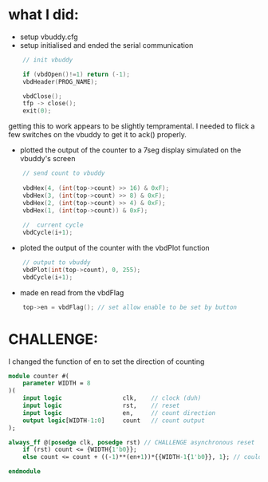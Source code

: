 # what I did:
- setup vbuddy.cfg
- setup initialised and ended the serial communication
``` cpp
    // init vbuddy

    if (vbdOpen()!=1) return (-1);
    vbdHeader(PROG_NAME);
```
``` cpp
    vbdClose();
    tfp -> close();
    exit(0);
```
getting this to work appears to be slightly tempramental. I needed to flick a few switches on the vbuddy to get it to ack() properly.
- plotted the output of the counter to a 7seg display simulated on the vbuddy's screen
``` cpp
    // send count to vbuddy 
    
    vbdHex(4, (int(top->count) >> 16) & 0xF);
    vbdHex(3, (int(top->count) >> 8) & 0xF);
    vbdHex(2, (int(top->count) >> 4) & 0xF);
    vbdHex(1, (int(top->count)) & 0xF);
    
    //  current cycle
    vbdCycle(i+1);
```
- ploted the output of the counter with the vbdPlot function
``` cpp
    // output to vbuddy
    vbdPlot(int(top->count), 0, 255);
    vbdCycle(i+1);
``` 
- made en read from the vbdFlag
``` cpp
    top->en = vbdFlag(); // set allow enable to be set by button
```
# CHALLENGE:
I changed the function of en to set the direction of counting
``` sv
module counter #(
    parameter WIDTH = 8
)(
    input logic                 clk,    // clock (duh)
    input logic                 rst,    // reset
    input logic                 en,     // count direction
    output logic[WIDTH-1:0]     count   // count output
);

always_ff @(posedge clk, posedge rst) // CHALLENGE asynchronous reset
    if (rst) count <= {WIDTH{1'b0}};
    else count <= count + ((-1)**(en+1))*{{WIDTH-1{1'b0}}, 1}; // could be rewrittn with a mux? also why the brackets around the first arg

endmodule
```
